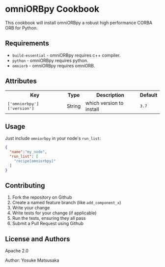 omniORBpy Cookbook
==================

This cookbook will install omniORBpy a robust high performance CORBA
ORB for Python.

Requirements
------------

- `build-essential` - omniORBpy requires c++ compiler.
- `python` - omniORBpy requires python.
- `omniorb` - omniORBpy requires omniORB.

Attributes
----------

<table>
  <tr>
    <th>Key</th>
    <th>Type</th>
    <th>Description</th>
    <th>Default</th>
  </tr>
  <tr>
    <td><tt>['omniorbpy']['version']</tt></td>
    <td>String</td>
    <td>which version to install</td>
    <td><tt>3.7</tt></td>
  </tr>
</table>

Usage
-----

Just include `omniorbpy` in your node's `run_list`:

```json
{
  "name":"my_node",
  "run_list": [
    "recipe[omniorbpy]"
  ]
}
```

Contributing
------------

1. Fork the repository on Github
2. Create a named feature branch (like `add_component_x`)
3. Write your change
4. Write tests for your change (if applicable)
5. Run the tests, ensuring they all pass
6. Submit a Pull Request using Github

License and Authors
-------------------

Apache 2.0

Author: Yosuke Matsusaka
